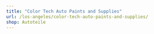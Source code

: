 ```yaml
---
title: "Color Tech Auto Paints and Supplies"
url: /los-angeles/color-tech-auto-paints-and-supplies/
shop: Autoteile
---
```


